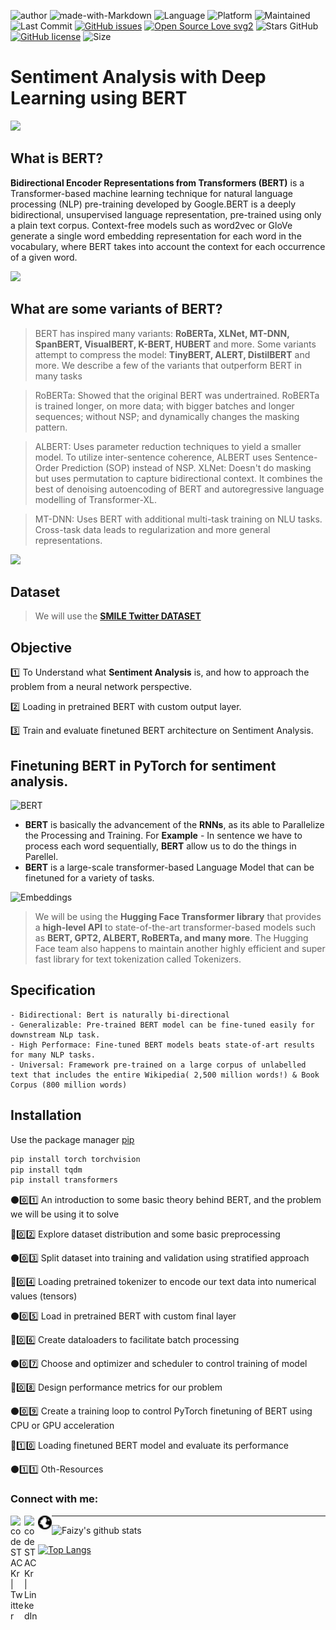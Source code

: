 ![author](https://img.shields.io/badge/author-mohd--faizy-red)
![made-with-Markdown](https://img.shields.io/badge/Made%20with-markdown-blue)
![Language](https://img.shields.io/github/languages/top/mohd-faizy/06P_Sentiment-Analysis-With-Deep-Learning-Using-BERT)
![Platform](https://img.shields.io/badge/platform-Visual%20Studio%20Code-blue)
![Maintained](https://img.shields.io/maintenance/yes/2020)
![Last Commit](https://img.shields.io/github/last-commit/mohd-faizy/06P_Sentiment-Analysis-With-Deep-Learning-Using-BERT)
[![GitHub issues](https://img.shields.io/github/issues/mohd-faizy/06P_Sentiment-Analysis-With-Deep-Learning-Using-BERT)](https://github.com/mohd-faizy/06P_Sentiment-Analysis-With-Deep-Learning-Using-BERT/issues)
[![Open Source Love svg2](https://badges.frapsoft.com/os/v2/open-source.svg?v=103)](https://opensource.com/resources/what-open-source)
![Stars GitHub](https://img.shields.io/github/stars/mohd-faizy/06P_Sentiment-Analysis-With-Deep-Learning-Using-BERT)
[![GitHub license](https://img.shields.io/github/license/mohd-faizy/06P_Sentiment-Analysis-With-Deep-Learning-Using-BERT)](https://github.com/mohd-faizy/06P_Sentiment-Analysis-With-Deep-Learning-Using-BERT/blob/master/LICENSE)
![Size](https://img.shields.io/github/repo-size/mohd-faizy/06P_Sentiment-Analysis-With-Deep-Learning-Using-BERT)

# Sentiment Analysis with Deep Learning using BERT

<img src='https://thenewsstrike.com/wp-content/uploads/2020/04/Sentiment-Analysis-1024x457.jpg'>


## __What is BERT?__

__Bidirectional Encoder Representations from Transformers (BERT)__ is a Transformer-based machine learning technique for natural language processing (NLP) pre-training developed by Google.BERT is a deeply bidirectional, unsupervised language representation, pre-trained using only a plain text corpus. Context-free models such as word2vec or GloVe generate a single word embedding representation for each word in the vocabulary, where BERT takes into account the context for each occurrence of a given word.

<img src='https://www.researchgate.net/publication/335238076/figure/fig3/AS:793590422855682@1566218109398/Overall-architecture-of-LCF-design-BERT-shared-layer-is-alternative-to-substitute-for.ppm'>

## What are some variants of BERT?

> BERT has inspired many variants: __RoBERTa, XLNet, MT-DNN, SpanBERT, VisualBERT, K-BERT, HUBERT__ and more. Some variants attempt to compress the model: __TinyBERT, ALERT, DistilBERT__ and more. We describe a few of the variants that outperform BERT in many tasks

> RoBERTa: Showed that the original BERT was undertrained. RoBERTa is trained longer, on more data; with bigger batches and longer sequences; without NSP; and dynamically changes the masking pattern.

> ALBERT: Uses parameter reduction techniques to yield a smaller model. To utilize inter-sentence coherence, ALBERT uses Sentence-Order Prediction (SOP) instead of NSP.
XLNet: Doesn't do masking but uses permutation to capture bidirectional context. It combines the best of denoising autoencoding of BERT and autoregressive language modelling of Transformer-XL.

> MT-DNN: Uses BERT with additional multi-task training on NLU tasks. Cross-task data leads to regularization and more general representations.

<img src='https://devopedia.org/images/article/241/9991.1575378177.jpg'>


## __Dataset__
> We will use the [__SMILE Twitter DATASET__](https://doi.org/10.6084/m9.figshare.3187909.v2)

## __Objective__

:one: To Understand what __Sentiment Analysis__ is, and how to approach the problem from a neural network perspective.

:two: Loading in pretrained BERT with custom output layer.

:three: Train and evaluate finetuned BERT architecture on Sentiment Analysis.


## Finetuning BERT in PyTorch for sentiment analysis.
![BERT](https://miro.medium.com/max/700/0*ViwaI3Vvbnd-CJSQ.png)


- __BERT__ is basically the advancement of the __RNNs__, as its able to Parallelize the Processing and Training. For __Example__ - In sentence we have to process each word sequentially, __BERT__ allow us to do the things in Parellel.
- __BERT__ is a large-scale transformer-based Language Model that can be finetuned for a variety of tasks.

![Embeddings](https://mengxinji.github.io/Blog/images/bert/embedding.jpg)

> We will be using the __Hugging Face Transformer library__ that provides a __high-level API__ to state-of-the-art transformer-based models such as __BERT, GPT2, ALBERT, RoBERTa, and many more__. The Hugging Face team also happens to maintain another highly efficient and super fast library for text tokenization called Tokenizers.

## __Specification__
    - Bidirectional: Bert is naturally bi-directional
    - Generalizable: Pre-trained BERT model can be fine-tuned easily for downstream NLp task.
    - High Performace: Fine-tuned BERT models beats state-of-art results for many NLP tasks.
    - Universal: Framework pre-trained on a large corpus of unlabelled text that includes the entire Wikipedia( 2,500 million words!) & Book Corpus (800 million words)



## Installation

Use the package manager [pip](https://pip.pypa.io/en/stable/) 

```bash
pip install torch torchvision
pip install tqdm
pip install transformers

```

:black_circle::zero::one: An introduction to some basic theory behind BERT, and the problem we will be using it to solve

:large_blue_circle::zero::two: Explore dataset distribution and some basic preprocessing

:black_circle::zero::three: Split dataset into training and validation using stratified approach

:large_blue_circle::zero::four: Loading pretrained tokenizer to encode our text data into numerical values (tensors)

:black_circle::zero::five: Load in pretrained BERT with custom final layer

:large_blue_circle::zero::six: Create dataloaders to facilitate batch processing

:black_circle::zero::seven: Choose and optimizer and scheduler to control training of model

:large_blue_circle::zero::eight: Design performance metrics for our problem

:black_circle::zero::nine: Create a training loop to control PyTorch finetuning of BERT using CPU or GPU acceleration

:large_blue_circle::one::zero: Loading finetuned BERT model and evaluate its performance

:black_circle::one::one: Oth-Resources

### Connect with me:


[<img align="left" alt="codeSTACKr | Twitter" width="22px" src="https://cdn.jsdelivr.net/npm/simple-icons@v3/icons/twitter.svg" />][twitter]
[<img align="left" alt="codeSTACKr | LinkedIn" width="22px" src="https://cdn.jsdelivr.net/npm/simple-icons@v3/icons/linkedin.svg" />][linkedin]
[<img align="left" alt="codeSTACKr.com" width="22px" src="https://raw.githubusercontent.com/iconic/open-iconic/master/svg/globe.svg" />][StackExchange AI]

[twitter]: https://twitter.com/F4izy
[linkedin]: https://www.linkedin.com/in/faizy-mohd-836573122/
[StackExchange AI]: https://ai.stackexchange.com/users/36737/cypher


---


![Faizy's github stats](https://github-readme-stats.vercel.app/api?username=mohd-faizy&show_icons=true)


[![Top Langs](https://github-readme-stats.vercel.app/api/top-langs/?username=mohd-faizy&layout=compact)](https://github.com/mohd-faizy/github-readme-stats)

